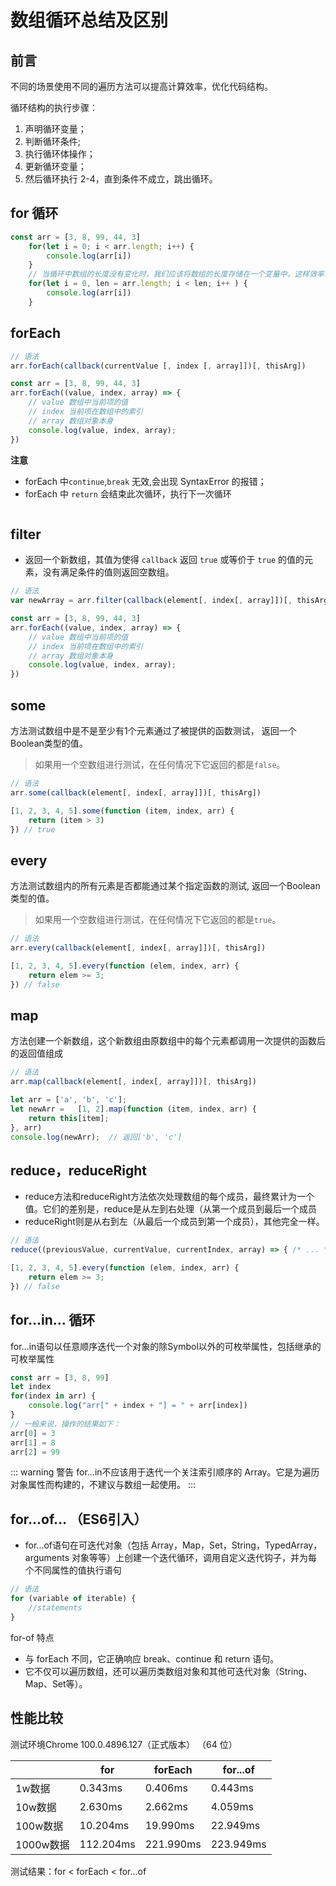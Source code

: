 # 数组循环总结及区别
## 前言 
不同的场景使用不同的遍历方法可以提高计算效率，优化代码结构。  

循环结构的执行步骤：
1. 声明循环变量；
2. 判断循环条件;
3. 执行循环体操作；
4. 更新循环变量；
5. 然后循环执行 2-4，直到条件不成立，跳出循环。

## for 循环
```js
const arr = [3, 8, 99, 44, 3]
	for(let i = 0; i < arr.length; i++) {
		console.log(arr[i])
	}
	// 当循环中数组的长度没有变化时，我们应该将数组的长度存储在一个变量中，这样效率会更高。下面是改进的写法：
	for(let i = 0, len = arr.length; i < len; i++ ) {
		console.log(arr[i])
	}
```

## forEach 
```js 
// 语法
arr.forEach(callback(currentValue [, index [, array]])[, thisArg])
```
```js 
const arr = [3, 8, 99, 44, 3]
arr.forEach((value, index, array) => {
    // value 数组中当前项的值
    // index 当前项在数组中的索引
    // array 数组对象本身
    console.log(value, index, array);
})
```
**注意**
- forEach 中`continue`,`break` 无效,会出现 SyntaxError 的报错；
- forEach 中 `return` 会结束此次循环，执行下一次循环
```js 

```
## filter
- 返回一个新数组，其值为使得 `callback` 返回 `true` 或等价于 `true` 的值的元素，没有满足条件的值则返回空数组。
```js 
// 语法
var newArray = arr.filter(callback(element[, index[, array]])[, thisArg])
```
```js 
const arr = [3, 8, 99, 44, 3]
arr.forEach((value, index, array) => {
    // value 数组中当前项的值
    // index 当前项在数组中的索引
    // array 数组对象本身
    console.log(value, index, array);
})
```

## some
方法测试数组中是不是至少有1个元素通过了被提供的函数测试， 返回一个Boolean类型的值。
> 如果用一个空数组进行测试，在任何情况下它返回的都是`false`。
```js 
// 语法
arr.some(callback(element[, index[, array]])[, thisArg])
```
```js 
[1, 2, 3, 4, 5].some(function (item, index, arr) {
	return (item > 3)
}) // true
```

## every
方法测试数组内的所有元素是否都能通过某个指定函数的测试, 返回一个Boolean类型的值。
> 如果用一个空数组进行测试，在任何情况下它返回的都是`true`。
```js 
// 语法
arr.every(callback(element[, index[, array]])[, thisArg])
```
```js 
[1, 2, 3, 4, 5].every(function (elem, index, arr) {
    return elem >= 3;
}) // false
```

## map
方法创建一个新数组，这个新数组由原数组中的每个元素都调用一次提供的函数后的返回值组成
```js 
// 语法
arr.map(callback(element[, index[, array]])[, thisArg])
```
```js 
let arr = ['a', 'b', 'c'];
let newArr =   [1, 2].map(function (item, index, arr) {
    return this[item];
}, arr)
console.log(newArr);  // 返回['b', 'c']
```

## reduce，reduceRight
- reduce方法和reduceRight方法依次处理数组的每个成员，最终累计为一个值。它们的差别是，reduce是从左到右处理（从第一个成员到最后一个成员
- reduceRight则是从右到左（从最后一个成员到第一个成员），其他完全一样。
```js 
// 语法
reduce((previousValue, currentValue, currentIndex, array) => { /* ... */ }, initialValue)
```
```js 
[1, 2, 3, 4, 5].every(function (elem, index, arr) {
    return elem >= 3;
}) // false
```

## for…in… 循环
for...in语句以任意顺序迭代一个对象的除Symbol以外的可枚举属性，包括继承的可枚举属性
```js 
const arr = [3, 8, 99]
let index
for(index in arr) {
    console.log("arr[" + index + "] = " + arr[index])
}
// 一般来说，操作的结果如下：
arr[0] = 3 
arr[1] = 8 
arr[2] = 99
```

::: warning 警告
for...in不应该用于迭代一个关注索引顺序的 Array。它是为遍历对象属性而构建的，不建议与数组一起使用。
:::


## for…of… （ES6引入） 
- for...of语句在可迭代对象（包括 Array，Map，Set，String，TypedArray，arguments 对象等等）上创建一个迭代循环，调用自定义迭代钩子，并为每个不同属性的值执行语句
```js 
// 语法
for (variable of iterable) {
    //statements
}
```
 for-of 特点
- 与 forEach 不同，它正确响应 break、continue 和 return 语句。
- 它不仅可以遍历数组，还可以遍历类数组对象和其他可迭代对象（String、Map、Set等）。

## 性能比较
测试环境Chrome 100.0.4896.127（正式版本） （64 位）

|              | for         | forEach      | for...of |
| -----------  | ----------- | ----------- | ----------- |
|    1w数据    | 0.343ms       | 0.406ms      | 0.443ms       |
|    10w数据    | 2.630ms        | 2.662ms      | 4.059ms       |
|    100w数据    | 10.204ms        | 19.990ms      | 22.949ms       |
|    1000w数据    | 112.204ms        | 221.990ms      | 223.949ms       |


测试结果：for < forEach < for...of